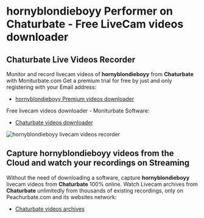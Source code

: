 # hornyblondieboyy Performer on Chaturbate - Free LiveCam videos downloader

## Chaturbate Live Videos Recorder

Monitor and record livecam videos of **hornyblondieboyy** from **Chaturbate** with Moniturbate.com
Get a premium trial for free by just and only registering with your Email address:
* [hornyblondieboyy Premium videos downloader](https://moniturbate.com/request-demo-licence-key.html)

Free livecam videos downloader - Moniturbate Software:
* [Chaturbate videos downloader](https://moniturbate.com/moniturbate-download-software.html)

![hornyblondieboyy livecam videos recorder](https://peachurnet.com/templates/moniturbate-software.png)


## Capture hornyblondieboyy videos from the Cloud and watch your recordings on Streaming

Without the need of downloading a software, capture **hornyblondieboyy** livecam videos from **Chaturbate** 100% online.
Watch Livecam archives from **Chaturbate** unlimitedly from thousands of existing recordings, only on Peachurbate.com and its websites network:
* [Chaturbate videos archives](https://peachurnet.com/)
